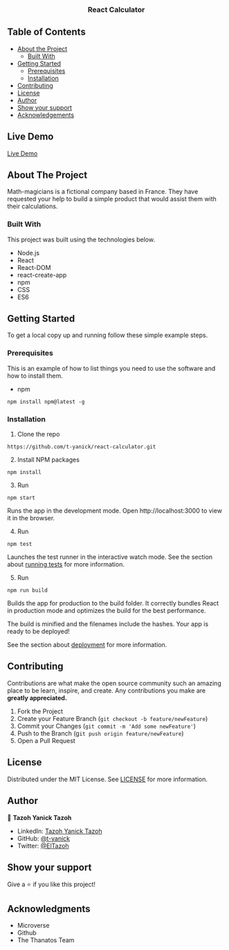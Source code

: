 <p align="center">
  <h3 align="center">React Calculator</h3>
</p>


<!-- TABLE OF CONTENTS -->
## Table of Contents

* [About the Project](#about-the-project)
  * [Built With](#built-with)
* [Getting Started](#getting-started)
  * [Prerequisites](#prerequisites)
  * [Installation](#installation)
* [Contributing](#contributing)
* [License](#license)
* [Author](#author)
* [Show your support](#show-your-support)
* [Acknowledgements](#acknowledgements)

## Live Demo

[Live Demo](https://evening-depths-45673.herokuapp.com/)

<!-- ABOUT THE PROJECT -->
## About The Project

Math-magicians is a fictional company based in France. They have requested your help to build a simple product that would assist them with their calculations.

### Built With
This project was built using the technologies below.
* Node.js
* React
* React-DOM
* react-create-app
* npm
* CSS
* ES6

## Getting Started

To get a local copy up and running follow these simple example steps.

### Prerequisites
This is an example of how to list things you need to use the software and how to install them.
* npm

`npm install npm@latest -g`

### Installation
1. Clone the repo

`https://github.com/t-yanick/react-calculator.git`

2. Install NPM packages

`npm install`

3. Run

`npm start`

Runs the app in the development mode.
Open http://localhost:3000 to view it in the browser.

4. Run

`npm test`

Launches the test runner in the interactive watch mode.
See the section about [running tests](https://facebook.github.io/create-react-app/docs/running-tests) for more information.

5. Run

`npm run build` 

Builds the app for production to the build folder.
It correctly bundles React in production mode and optimizes the build for the best performance.

The build is minified and the filenames include the hashes.
Your app is ready to be deployed!

See the section about [deployment](https://facebook.github.io/create-react-app/docs/deployment) for more information.

## Contributing

Contributions are what make the open source community such an amazing place to be learn, inspire, and create. Any contributions you make are <b>greatly appreciated.</b>

1. Fork the Project
2. Create your Feature Branch (`git checkout -b feature/newFeature`)
3. Commit your Changes (`git commit -m 'Add some newFeature'`)
4. Push to the Branch (g`it push origin feature/newFeature`)
5. Open a Pull Request

## License

Distributed under the MIT License. See [LICENSE](https://opensource.org/licenses/MIT) for more information.

## Author

👤 **Tazoh Yanick Tazoh**

- LinkedIn: [Tazoh Yanick Tazoh](https://www.linkedin.com/in/tazoh-yanick-tazoh/)
- GitHub: [@t-yanick](https://github.com/t-yanick)
- Twitter: [@ElTazoh](https://twitter.com/ElTazoh)

## Show your support

Give a :star: if you like this project!

## Acknowledgments

* Microverse
* Github
* The Thanatos Team

